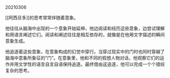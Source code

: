 20210306

[[阿西旦多]]的思考常常伴随着意象。

他往往从脑海中出现的一个意象开始延伸，他边阅读和经历这些意象，边尝试理解和用语言阐述它们。阅读和阐述往往是相互依存的，就像是在他用文字描述的瞬间意象生成。

他追逐着这些意象，在意象构成的幻觉中穿行。当穿过现实中的门时也同时穿越了脑海中意象所象征的“门”。在意象里，他和不同的假想人物对话，他观察它们的运作并用文学性的语言自言自语保持追逐。最终借由这追逐，他可以完成一个个错综复杂的思考。